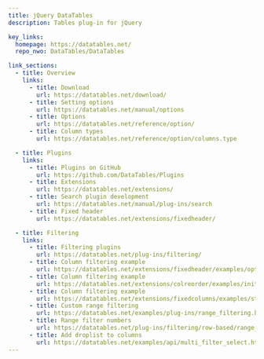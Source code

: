 ```yaml
---
title: jQuery DataTables
description: Tables plug-in for jQuery

key_links:
  homepage: https://datatables.net/
  repo_nwo: DataTables/DataTables

link_sections:
  - title: Overview
    links:
      - title: Download
        url: https://datatables.net/download/
      - title: Setting options
        url: https://datatables.net/manual/options
      - title: Options
        url: https://datatables.net/reference/option/
      - title: Column types
        url: https://datatables.net/reference/option/columns.type

  - title: Plugins
    links:
      - title: Plugins on GitHub
        url: https://github.com/DataTables/Plugins
      - title: Extensions
        url: https://datatables.net/extensions/
      - title: Search plugin development
        url: https://datatables.net/manual/plug-ins/search
      - title: Fixed header
        url: https://datatables.net/extensions/fixedheader/

  - title: Filtering
    links:
      - title: Filtering plugins
        url: https://datatables.net/plug-ins/filtering/
      - title: Column filtering example
        url: https://datatables.net/extensions/fixedheader/examples/options/columnFiltering.html
      - title: Column filtering example
        url: https://datatables.net/extensions/colreorder/examples/initialisation/col_filter.html
      - title: Column filtering example
        url: https://datatables.net/extensions/fixedcolumns/examples/styling/col_filter.html
      - title: Custom range filtering
        url: https://datatables.net/examples/plug-ins/range_filtering.html
      - title: Range filter numbers
        url: https://datatables.net/plug-ins/filtering/row-based/range_numbers
      - title: Add droplist to columns
        url: https://datatables.net/examples/api/multi_filter_select.html
---
```

